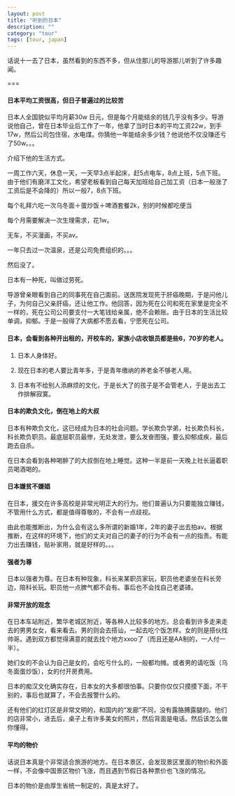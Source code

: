 ```yaml
---
layout: post
title: "听到的日本"
description: ""
category: "tour"
tags: [tour, japan]
---
```


话说十一去了日本，虽然看到的东西不多，但从住那儿的导游那儿听到了许多趣闻。

===

#### 日本平均工资很高，但日子普遍过的比较苦

日本人全国貌似平均月薪30w 日元，但是每个月能结余的钱几乎没有多少。导游说他自己，曾在日本毕业后工作了一年，他拿了当时日本的平均工资22w，到手17w，然后公司包住宿，水电煤。你猜他一年能结余多少钱？他说他不仅没赚还亏了50w。。。

介绍下他的生活方式。

一周工作六天，休息一天，一天早3点半起床，赶5点电车，8点上班，5点下班。由于他们有磨洋工文化，希望老板看到自己每天加班给自己加工资（日本一般涨了工资后是不会降的）所以一般7，8点下班。

每个礼拜六吃一次乌冬面＋蛋炒饭＋啤酒套餐2k，别的时候都吃便当

每个月需要解决一次生理需求，花1w。

无车，不买漫画，不买av。

一年只去过一次温泉，还是公司免费组织的。。。

然后没了。

日本有一种死，叫做过劳死。

导游曾亲眼看到自己的同事死在自己面前。送医院发现死于肝癌晚期，于是问他儿子，为何自己父亲肝癌，还让他工作。他回答，因为死在公司和死在家里是完全不一样的，死在公司公司要支付一大笔钱给亲属，绝不会赖账。由于日本的生活比较单调，抑郁。于是一般得了大病都不愿去看，宁愿死在公司。


#### 日本，会看到各种开出租的，开校车的，家族小店收银员都是些6，70岁的老人。

1. 日本人身体好。

2. 现在日本的老人要比青年多，于是青年缴纳的养老金不够老人用。

3. 日本有不给别人添麻烦的文化，于是长大了的孩子是不会管老人，于是出去工作排解寂寞。


#### 日本的欺负文化，倒在地上的大叔

日本有种欺负文化，这已经成为日本的社会问题。学长欺负学弟，社长欺负科长，科长欺负职员。最底层职员最惨，无处发泄，要么发奋图强，要么抑郁成疾，最后跑去自杀。

在日本会看到各种喝醉了的大叔倒在地上睡觉。这种一半是前一天晚上社长逼着职员喝酒喝的。


#### 日本嫌贫不嫌娼

在日本，援交在许多高校是非常光明正大的行为。他们普遍认为只要能独立赚钱，不管用什么方式，都是值得尊敬的，不会有一点歧视。

由此也能推断出，为什么会有这么多所谓的新婚1年，2年的妻子出去拍av。根据推断，在这样的环境下，他们的丈夫对自己的妻子的行为不会有一点的指责。有能力出去赚钱，贴补家用，就是好样的。。。


#### 强者为尊

日本以强者为尊。在日本有种现象，科长来某职员家玩，职员他老婆坐在科长旁边，陪科长玩。职员他一点脾气都不会有。事后也不会找自己老婆碴。


#### 非常开放的观念

在日本车站附近，繁华老城区附近，等各种人比较多的地方。总会看到许多走来走去的男男女女，看来看去。男的则会去搭讪，一起去吃个饭怎样。女的则是搭伙找帅哥。遇到双方都觉得满意的就去找个地方xxoo了（而且还是AA制的，一人付一半）。

她们女的不会认为自己是女的，会吃亏什么的，一般都均摊。或者男的请吃饭（乌冬面蛋炒饭），女的付开房费用。

日本的痴汉文化确实存在，日本女的大多都很怕事。只要你仅仅只摸摸下面，不干别的，事后也就算了，不会去报警什么的。

还有他们的红灯区是非常文明的，和国内的“发廊”不同，没有露胳膊露腿的。他们的店非常小，进去后，桌子上有许多美女的照片，然后背面是电话。然后该怎么做你懂得。


#### 平均的物价

话说日本真是个非常适合旅游的地方。在日本景区，会发现景区里面的物价和外面一样，不会像中国景区物价飞涨，而且遇到节假日各种票价也飞涨的情况。

日本的物价是由厚生省统一制定的，真是太好了。



